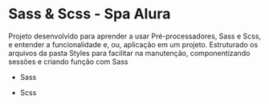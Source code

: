 # Sass & Scss - Spa Alura

 Projeto desenvolvido para aprender a usar Pré-processadores, Sass e Scss, e entender a funcionalidade e, ou, aplicação em um projeto. Estruturado os arquivos da pasta Styles para facilitar na manutenção, componentizando sessões e criando função com Sass

 - Sass

 - Scss
